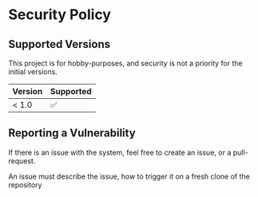 # Security Policy

## Supported Versions

This project is for hobby-purposes, and security is not a priority for the initial versions.


| Version | Supported          |
| ------- | ------------------ |
| < 1.0   | :white_check_mark: |

## Reporting a Vulnerability

If there is an issue with the system, feel free to create an issue, or a pull-request.

An issue must describe the issue, how to trigger it on a fresh clone of the repository
